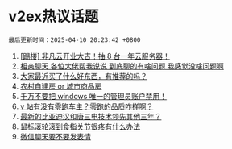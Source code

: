 # v2ex热议话题

`最后更新时间：2025-04-10 20:23:42 +0800`

1. [[踢楼] 非凡云开业大吉！抽 8 台一年云服务器！](https://www.v2ex.com/t/1124374)
1. [相亲聊天 各位大佬帮我说说 到底聊的有啥问题 我感觉没啥问题啊](https://www.v2ex.com/t/1124356)
1. [大家最近买了什么好东西，有推荐的吗？](https://www.v2ex.com/t/1124376)
1. [农村自建房 or 城市商品房](https://www.v2ex.com/t/1124425)
1. [千万不要把 windows 唯一的管理员账户禁用！](https://www.v2ex.com/t/1124358)
1. [v 站有没有零跑车主？零跑的品质咋样啊？](https://www.v2ex.com/t/1124352)
1. [最新的比亚迪汉和唐三电技术领先其他三年？](https://www.v2ex.com/t/1124357)
1. [鼠标滚轮滚到食指关节很疼有什么办法](https://www.v2ex.com/t/1124394)
1. [微信聊天要不要发表情](https://www.v2ex.com/t/1124423)

